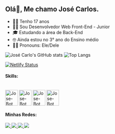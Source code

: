 ## Olá👋, Me chamo José Carlos.
- 👦🏽 Tenho 17 anos
- 🧑‍💻 Sou Desenvolvedor Web Front-End - Junior
- 🎓 Estudando a área de Back-End
- 🤓 Ainda estou no 3° ano do Ensino médio
- 🙋🏽 Pronouns: Ele/Dele

![José Carlo's GitHub stats](https://github-readme-stats.vercel.app/api?username=josecarlos006&show_icons=true&theme=dracula)
![Top Langs](https://github-readme-stats.vercel.app/api/top-langs/?username=josecarlos006&layout=compact&theme=dracula)

[![Netlify Status](https://api.netlify.com/api/v1/badges/35a40b52-038e-4388-8053-0b9a17228e27/deploy-status)](https://app.netlify.com/sites/vamos-filosofar/deploys)

#### Skills:
<div style="display: inline-block"><br>
<img align="center" alt="Jose-Bot" height="50" width="40" src="https://devicons.dev.br/icons?icon=DiscordBots&theme=dark"/>
<img align="center" alt="Jose-Bot" height="50" width="40" src="https://devicons.dev.br/icons?icon=JavaScript&theme=dark"/>
<img align="center" alt="Jose-Bot" height="50" width="40" src="https://devicons.dev.br/icons?icon=HTML&theme=dark"/>
<img align="center" alt="Jose-Bot" height="50" width="40" src="https://devicons.dev.br/icons?icon=CSS&theme=dark"/>
</div>


#### Minhas Redes:

<a href="https://www.linkedin.com/in/jos%C3%A9-carlos-5b5893272/">
   <img src="https://img.shields.io/badge/LinkedIn-0077B5?style=for-the-badge&logo=linkedin&logoColor=white" />
 </a>
 <a href="https://linktr.ee/josecarlos081">
   <img src="https://img.shields.io/badge/website-000000?style=for-the-badge&logo=About.me&logoColor=white" />
 </a>
 <a href="https://instagram.com/z_carlos.kkj">
   <img src="https://img.shields.io/badge/Instagram-E4405F?style=for-the-badge&logo=instagram&logoColor=white" />
 </a>
 <a href="https://twitter.com/JosCarl31028089">
   <img src="https://img.shields.io/badge/Twitter-1DA1F2?style=for-the-badge&logo=twitter&logoColor=white" />
 </a>
